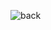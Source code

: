 ![back](https://github.com/jamiebhpark/musemingle_db_aws/assets/67772599/a063c568-9416-4d86-9267-98a733a28c00)
